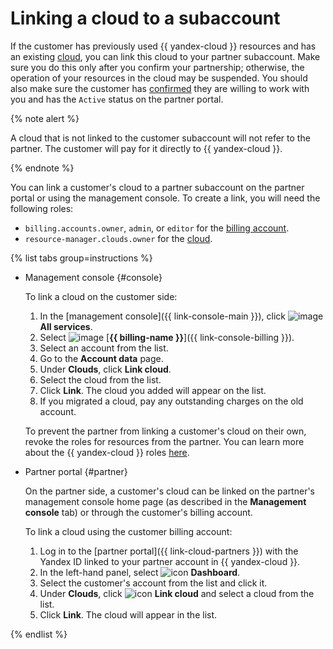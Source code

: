 # Linking a cloud to a subaccount

If the customer has previously used {{ yandex-cloud }} resources and has an existing [cloud](../../resource-manager/concepts/resources-hierarchy.md#cloud), you can link this cloud to your partner subaccount. Make sure you do this only after you confirm your partnership; otherwise, the operation of your resources in the cloud may be suspended. You should also make sure the customer has [confirmed](../program/var-pin-client.md#confirm-partnership) they are willing to work with you and has the `Active` status on the partner portal.

{% note alert %}

A cloud that is not linked to the customer subaccount will not refer to the partner. The customer will pay for it directly to {{ yandex-cloud }}.

{% endnote %}

You can link a customer's cloud to a partner subaccount on the partner portal or using the management console. To create a link, you will need the following roles:

* `billing.accounts.owner`, `admin`, or `editor` for the [billing account](../../billing/security/index.md#roles-list).
* `resource-manager.clouds.owner` for the [cloud](../../resource-manager/concepts/resources-hierarchy.md#cloud).

{% list tabs group=instructions %}

- Management console {#console}

  To link a cloud on the customer side:

  1. In the [management console]({{ link-console-main }}), click ![image](../../_assets/console-icons/dots-9.svg) **All services**.
  1. Select ![image](../../_assets/console-icons/credit-card.svg) [**{{ billing-name }}**]({{ link-console-billing }}).
  1. Select an account from the list.
  1. Go to the **Account data** page.
  1. Under **Clouds**, click **Link cloud**.
  1. Select the cloud from the list.
  1. Click **Link**. The cloud you added will appear on the list.
  1. If you migrated a cloud, pay any outstanding charges on the old account.

  To prevent the partner from linking a customer's cloud on their own, revoke the roles for resources from the partner. You can learn more about the {{ yandex-cloud }} roles [here](../../resource-manager/security/).

- Partner portal {#partner}

  On the partner side, a customer's cloud can be linked on the partner's management console home page (as described in the **Management console** tab) or through the customer's billing account.

  To link a cloud using the customer billing account:

  1. Log in to the [partner portal]({{ link-cloud-partners }}) with the Yandex ID linked to your partner account in {{ yandex-cloud }}.
  1. In the left-hand panel, select ![icon](../../_assets/console-icons/layout-header-side-content.svg) **Dashboard**.
  1. Select the customer's account from the list and click it.
  1. Under **Clouds**, click ![icon](../../_assets/console-icons/arrow-shape-turn-up-right.svg) **Link cloud** and select a cloud from the list.
  1. Click **Link**. The cloud will appear in the list.

{% endlist %}
